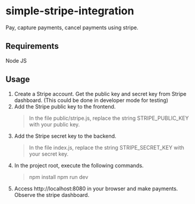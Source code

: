 # simple-stripe-integration
Pay, capture payments, cancel payments using stripe.

## Requirements

Node JS

## Usage

1. Create a Stripe account. Get the public key and secret key from Stripe dashboard. (This could be done in developer mode for testing)
2. Add the Stripe public key to the frontend.<br>
   > In the file public/stripe.js, replace the string STRIPE_PUBLIC_KEY with your public key.
4. Add the Stripe secret key to the backend.<br>
   > In the file index.js, replace the string STRIPE_SECRET_KEY with your secret key.
5. In the project root, execute the following commands.<br>
   > npm install
   > npm run dev
6. Access http://localhost:8080 in your browser and make payments. Observe the stripe dashboard.
